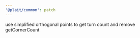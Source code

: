 ```yaml
---
'@plait/common': patch
---
```


use simplified orthogonal points to get turn count and remove getCornerCount
